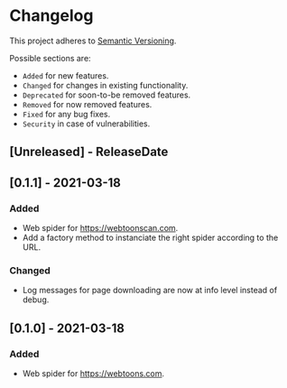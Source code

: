 # Changelog

This project adheres to [Semantic Versioning](https://semver.org/spec/v2.0.0.html).

Possible sections are:

- `Added` for new features.
- `Changed` for changes in existing functionality.
- `Deprecated` for soon-to-be removed features.
- `Removed` for now removed features.
- `Fixed` for any bug fixes.
- `Security` in case of vulnerabilities.

<!-- next-header -->

## [Unreleased] - ReleaseDate

## [0.1.1] - 2021-03-18

### Added

- Web spider for https://webtoonscan.com.
- Add a factory method to instanciate the right spider according to the URL.

### Changed

- Log messages for page downloading are now at info level instead of debug.

## [0.1.0] - 2021-03-18

### Added

- Web spider for https://webtoons.com.
